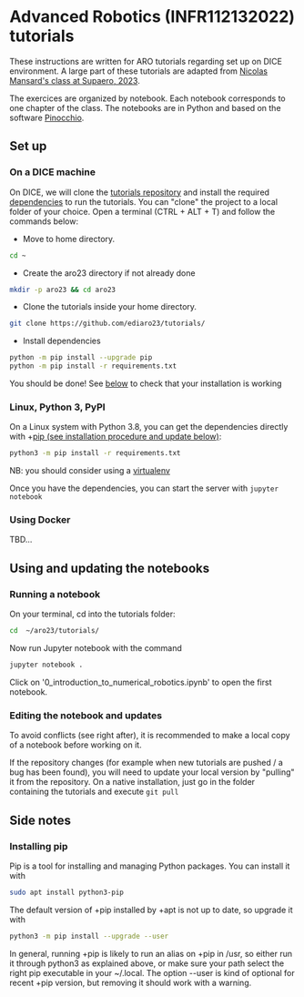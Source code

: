 # Advanced Robotics (INFR112132022) tutorials

These instructions are written for ARO tutorials regarding set up on DICE environment.
A large part of these tutorials are adapted from [Nicolas Mansard's class at Supaero, 2023](https://github.com/Gepetto/supaero2023).

The exercices are organized by notebook. Each notebook corresponds to one chapter of the class.
The notebooks are in Python and based on the software [Pinocchio](https://github.com/stack-of-tasks/pinocchio).

## Set up 

### On a DICE machine
On DICE, we will clone the [tutorials repository](https://github.com/ediaro23/tutorials) and install the required [dependencies](https://github.com/ediaro23/tutorials/blob/main/requirements.txt) to run the tutorials. 
You can "clone" the project to a local folder of your choice.
Open a terminal (CTRL + ALT + T) and follow the commands below:

-   Move to home directory.

```bash
cd ~
```
  
-   Create the aro23 directory if not already done

```bash
mkdir -p aro23 && cd aro23
```

- Clone the tutorials inside your home directory.

```bash 
git clone https://github.com/ediaro23/tutorials/
```

- Install dependencies

```bash
python -m pip install --upgrade pip
python -m pip install -r requirements.txt
```    

You should be done! See [below](#using-and-updating-the-notebooks) to check that your installation is working 

### Linux, Python 3, PyPI

On a Linux system with Python 3.8, you can get the dependencies directly with +[pip (see installation procedure and update below)](#installing-pip):
```bash
python3 -m pip install -r requirements.txt
```
NB: you should consider using a [virtualenv](https://docs.python.org/3/library/venv.html)

Once you have the dependencies, you can start the server with `jupyter notebook`

### Using Docker
TBD...

## Using and updating the notebooks
### Running a notebook
On your terminal, cd into the tutorials folder:
```bash
cd  ~/aro23/tutorials/
```
Now run Jupyter notebook with the command
```bash
jupyter notebook .
```
Click on '0_introduction_to_numerical_robotics.ipynb' to open the first notebook.

### Editing the notebook and updates
To avoid conflicts (see right after), it is recommended to make a local copy of a notebook before working on it.

If the repository changes (for example when new tutorials are pushed / a bug has been found), you will need to update your local
version by "pulling" it from the repository. On a native installation, just go in the folder containing the tutorials and execute ```git pull```


## Side notes

### Installing pip

Pip is a tool for installing and managing Python packages. You can install it with

```bash
sudo apt install python3-pip
```

The default version of +pip installed by +apt is not up to date, so upgrade it with
```bash
python3 -m pip install --upgrade --user
```

In general, running +pip is likely to run an alias on +pip in /usr, so either run it through python3 as explained above, or make sure your path select the right pip executable in your ~/.local. The option --user is kind of optional for recent +pip version, but removing it should work with a warning.

